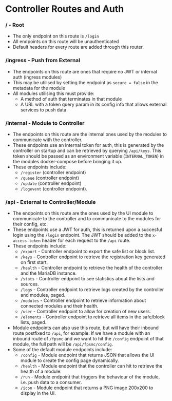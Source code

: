 # Controller Routes and Auth
### / - Root
* The only endpoint on this route is `/login`
* All endpoints on this route will be unauthenticated
* Default headers for every route are added through this router. 
 
### /ingress - Push from External
* The endpoints on this route are ones that require no JWT or internal auth (ingress modules)
* This may be utilised by setting the endpoint as `secure = false` in the metadata for the module
* All modules utilising this must provide:
	* A method of auth that terminates in that module
	* A URL with a token query param in its config info that allows external services to push data
  
### /internal - Module to Controller
* The endpoints on this route are the internal ones used by the modules to communicate with the controller.
* These endpoints use an internal token for auth, this is generated by the controller on startup and can be retrieved by querying `/api/keys`. This token should be passed as an environment variable (`INTERNAL_TOKEN`) in the modules docker-compose before bringing it up.
* These endpoints include:
	*  `/register` (controller endpoint)
	*  `/queue` (controller endpoint)
	*  `/update` (controller endpoint)
	*  `/logevent` (controller endpoint). 
	
### /api - External to Controller/Module
* The endpoints on this route are the ones used by the UI module to communicate to the controller and to communicate to the modules for their config, etc.
* These endpoints use a JWT for auth, this is returned upon a succesful login using the `/login` endpoint. The JWT should be added to the `x-access-token` header for each request to the `/api` route.
* These endpoints include:
	* `/export` - Controller endpoint to export the safe list or block list.
	* `/keys` - Controller endpoint to retrieve the registration key generated on first start.
	* `/health` - Controller endpoint to retrieve the health of the controller and the MariaDB instance.
	* `/stats` - Controller endpoint to see statistics about the lists and sources.
	* `/logs` - Controller endpoint to retrieve logs created by the controller and modules, paged.
	* `/modules` - Controller endpoint to retrieve information about connected modules and their health.
	* `/user` - Controller endpoint to allow for creation of new users.
	* `/elements` - Controller endpoint to retrieve all items in the safe/block lists, paged.
* Module endpoints can also use this route, but will have their inbound route postfixed to `/api`, for example: If we have a module with an inbound route of `/fpsmc` and we want to hit the `/config` endpoint of that module, the full path will be `/api/fpsmc/config`.
* Some of the default module endpoints include:
	* `/config` - Module endpoint that returns JSON that allows the UI module to create the config page dynamically.
	* `/health` - Module endpoint that the controller can hit to retrieve the health of a module.
	* `/run` - Module endpoint that triggers the behaviour of the module, i.e. push data to a consumer.
	* `/icon` - Module endpoint that returns a PNG image 200x200 to display in the UI.

